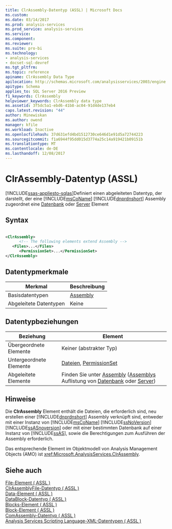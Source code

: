 ```yaml
---
title: ClrAssembly-Datentyp (ASSL) | Microsoft Docs
ms.custom: 
ms.date: 03/14/2017
ms.prod: analysis-services
ms.prod_service: analysis-services
ms.service: 
ms.component: 
ms.reviewer: 
ms.suite: pro-bi
ms.technology:
- analysis-services
- docset-sql-devref
ms.tgt_pltfrm: 
ms.topic: reference
apiname: ClrAssembly Data Type
apilocation: http://schemas.microsoft.com/analysisservices/2003/engine
apitype: Schema
applies_to: SQL Server 2016 Preview
f1_keywords: ClrAssembly
helpviewer_keywords: ClrAssembly data type
ms.assetid: 3f5dc5a1-ebd6-41b8-ac04-91d4de137eb4
caps.latest.revision: "44"
author: Minewiskan
ms.author: owend
manager: kfile
ms.workload: Inactive
ms.openlocfilehash: 37d631efd4bd1512730ce646d1e91d5a72744223
ms.sourcegitcommit: f1a6944f95dd015d3774a25c14a919421b09151b
ms.translationtype: MT
ms.contentlocale: de-DE
ms.lasthandoff: 12/08/2017
---
```

# <a name="clrassembly-data-type-assl"></a>ClrAssembly-Datentyp (ASSL)
[!INCLUDE[ssas-appliesto-sqlas](../../../includes/ssas-appliesto-sqlas.md)]Definiert einen abgeleiteten Datentyp, der darstellt, der eine [!INCLUDE[msCoName](../../../includes/msconame-md.md)] [!INCLUDE[dnprdnshort](../../../includes/dnprdnshort-md.md)] Assembly zugeordnet eine [Datenbank](../../../analysis-services/scripting/objects/database-element-assl.md) oder [Server](../../../analysis-services/scripting/objects/server-element-assl.md) Element  
  
## <a name="syntax"></a>Syntax  
  
```xml  
  
<ClrAssembly>  
      <!-- The following elements extend Assembly -->  
   <Files>...</Files>  
      <PermissionSet>...</PermissionSet>  
</ClrAssembly>  
```  
  
## <a name="data-type-characteristics"></a>Datentypmerkmale  
  
|Merkmal|Beschreibung|  
|--------------------|-----------------|  
|Basisdatentypen|[Assembly](../../../analysis-services/scripting/objects/assembly-element-assl.md)|  
|Abgeleitete Datentypen|Keine|  
  
## <a name="data-type-relationships"></a>Datentypbeziehungen  
  
|Beziehung|Element|  
|------------------|-------------|  
|Übergeordnete Elemente|Keiner (abstrakter Typ)|  
|Untergeordnete Elemente|[Dateien](../../../analysis-services/scripting/collections/files-element-assl.md), [PermissionSet](../../../analysis-services/scripting/properties/permissionset-element-assl.md)|  
|Abgeleitete Elemente|Finden Sie unter [Assembly](../../../analysis-services/scripting/objects/assembly-element-assl.md) ([Assemblys](../../../analysis-services/scripting/collections/assemblies-element-assl.md) Auflistung von [Datenbank](../../../analysis-services/scripting/objects/database-element-assl.md) oder [Server](../../../analysis-services/scripting/objects/server-element-assl.md))|  
  
## <a name="remarks"></a>Hinweise  
 Die **ClrAssembly** Element enthält die Dateien, die erforderlich sind, neu erstellen einer [!INCLUDE[dnprdnshort](../../../includes/dnprdnshort-md.md)] Assembly verknüpft sind, entweder mit einer Instanz von [!INCLUDE[msCoName](../../../includes/msconame-md.md)] [!INCLUDE[ssNoVersion](../../../includes/ssnoversion-md.md)] [!INCLUDE[ssASnoversion](../../../includes/ssasnoversion-md.md)] oder mit einer bestimmten Datenbank auf einer Instanz von [!INCLUDE[ssAS](../../../includes/ssas-md.md)], sowie die Berechtigungen zum Ausführen der Assembly erforderlich.  
  
 Das entsprechende Element im Objektmodell von Analysis Management Objects (AMO) ist <xref:Microsoft.AnalysisServices.ClrAssembly>.  
  
## <a name="see-also"></a>Siehe auch  
 [File-Element &#40; ASSL &#41;](../../../analysis-services/scripting/objects/file-element-assl.md)   
 [ClrAssemblyFile-Datentyp &#40; ASSL &#41;](../../../analysis-services/scripting/data-type/clrassemblyfile-data-type-assl.md)   
 [Data-Element &#40; ASSL &#41;](../../../analysis-services/scripting/objects/data-element-assl.md)   
 [DataBlock-Datentyp &#40; ASSL &#41;](../../../analysis-services/scripting/data-type/datablock-data-type-assl.md)   
 [Blocks-Element &#40; ASSL &#41;](../../../analysis-services/scripting/collections/blocks-element-assl.md)   
 [Block-Element &#40; ASSL &#41;](../../../analysis-services/scripting/objects/block-element-assl.md)   
 [ComAssembly-Datentyp &#40; ASSL &#41;](../../../analysis-services/scripting/data-type/comassembly-data-type-assl.md)   
 [Analysis Services Scripting Language-XML-Datentypen &#40; ASSL &#41;](../../../analysis-services/scripting/data-type/analysis-services-scripting-language-xml-data-types-assl.md)  
  
  
